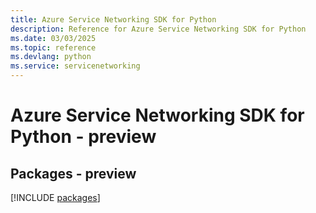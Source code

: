 ```yaml
---
title: Azure Service Networking SDK for Python
description: Reference for Azure Service Networking SDK for Python
ms.date: 03/03/2025
ms.topic: reference
ms.devlang: python
ms.service: servicenetworking
---
```

# Azure Service Networking SDK for Python - preview
## Packages - preview
[!INCLUDE [packages](service-networking-index.md)]